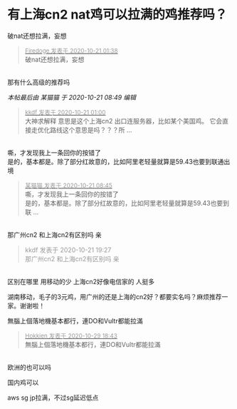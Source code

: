 # 有上海cn2 nat鸡可以拉满的鸡推荐吗？


破nat还想拉满，妄想

<div class="quote"><blockquote><font size="2"><a href="https://www.hostloc.com/forum.php?mod=redirect&amp;goto=findpost&amp;pid=9329582&amp;ptid=756596" target="_blank"><font color="#999999">Firedoge 发表于 2020-10-21 01:38</font></a></font><br />
破nat还想拉满，妄想</blockquote></div><br />
那有什么高级的推荐吗

<i class="pstatus"> 本帖最后由 某猫猫 于 2020-10-21 08:49 编辑 </i><br />
<div class="quote"><blockquote><font size="2"><a href="https://www.hostloc.com/forum.php?mod=redirect&amp;goto=findpost&amp;pid=9329552&amp;ptid=756596" target="_blank"><font color="#999999">kkdf 发表于 2020-10-21 01:00</font></a></font><br />
大神求解释 意思是这个上海cn2 出口连服务器，比如某个美国鸡。 它会直接走优化路线这个意思是吗？？？所 ...</blockquote></div><br />
嘶，才发现我上一条回你的按错了<br />
是的，基本都是。除了部分红故意的，比如阿里老轻量就算是59.43也要到联通出境

<div class="quote"><blockquote><font size="2"><a href="https://www.hostloc.com/forum.php?mod=redirect&amp;goto=findpost&amp;pid=9329827&amp;ptid=756596" target="_blank"><font color="#999999">某猫猫 发表于 2020-10-21 08:45</font></a></font><br />
嘶，才发现我上一条回你的按错了<br />
是的，基本都是。除了部分红故意的，比如阿里老轻量就算是59.43也要到联 ...</blockquote></div><br />
那广州cn2 和上海cn2有区别吗 亲 

<div class="quote"><blockquote><font color="#999999">kkdf 发表于 2020-10-21 19:27</font><br />
<font color="#999999">那广州cn2 和上海cn2有区别吗 亲</font></blockquote></div><br />
区别在哪里 用移动的少 上海cn2好像电信家的 人挺多

湖南移动，毛子的3元鸡，用广州的还是上海的cn2好？都要实名吗？麻烦推荐一家。谢谢啦！

無腦上個落地機基本都行，連DO和Vultr都能拉滿

<div class="quote"><blockquote><font size="2"><a href="https://www.hostloc.com/forum.php?mod=redirect&amp;goto=findpost&amp;pid=9370664&amp;ptid=756596" target="_blank"><font color="#999999">Hokkien 发表于 2020-10-29 18:43</font></a></font><br />
無腦上個落地機基本都行，連DO和Vultr都能拉滿</blockquote></div><br />
欧洲的也可以吗

国内鸡可以<img src="static/image/smiley/yct/022.gif" smilieid="42" border="0" alt="" /><img src="static/image/smiley/default/lol.gif" smilieid="12" border="0" alt="" />

aws sg jp拉满，不过sg延迟低点
